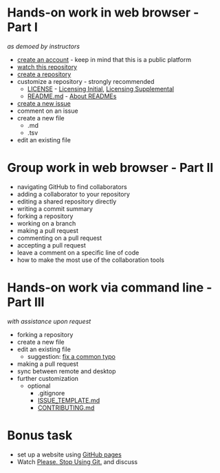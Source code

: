 # Hands-on work in web browser - Part I
*as demoed by instructors*

* [create an account](https://github.com/join) - keep in mind that this is a public platform
* [watch this repository](https://help.github.com/articles/watching-repositories/)
* [create a repository](https://help.github.com/articles/create-a-repo/)
* customize a repository - strongly recommended
    - [LICENSE](LICENSE) - [Licensing Initial](https://help.github.com/articles/licensing-a-repository/), [Licensing Supplemental](https://help.github.com/articles/adding-a-license-to-a-repository/)
    - [README.md](README.md) - [About READMEs](https://help.github.com/articles/about-readmes/)
* [create a new issue](https://help.github.com/articles/creating-an-issue/)
* comment on an issue
* create a new file
  * .md
  * .tsv
* edit an existing file

# Group work in web browser - Part II

* navigating GitHub to find collaborators
* adding a collaborator to your repository
* editing a shared repository directly
* writing a commit summary
* forking a repository
* working on a branch
* making a pull request
* commenting on a pull request
* accepting a pull request
* leave a comment on a specific line of code
* how to make the most use of the collaboration tools

# Hands-on work via command line - Part III
*with assistance upon request*

* forking a repository
* create a new file
* edit an existing file
  - suggestion: [fix a common typo](https://github.com/search?o=desc&q=%22the+the%22&s=indexed&type=Code&utf8=%E2%9C%93)
* making a pull request
* sync between remote and desktop
* further customization
  - optional
    - .gitignore
    - [ISSUE_TEMPLATE.md](ISSUE_TEMPLATE.md)
    - [CONTRIBUTING.md](CONTRIBUTING.md)

# Bonus task

* set up a website using [GitHub pages](https://pages.github.com/)
* Watch [Please. Stop Using Git.](https://www.youtube.com/watch?v=o4PFDKIc2fs) and discuss
